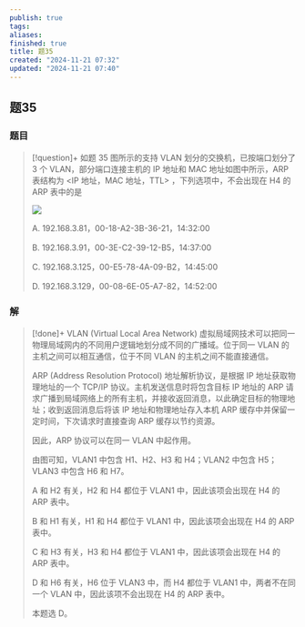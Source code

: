 ```yaml
---
publish: true
tags: 
aliases: 
finished: true
title: 题35
created: "2024-11-21 07:32"
updated: "2024-11-21 07:40"
---
```

## 题35
### 题目
> [!question]+
> 如题 35 图所示的支持 VLAN 划分的交换机，已按端口划分了 3 个 VLAN，部分端口连接主机的 IP 地址和 MAC 地址如图中所示，ARP 表结构为 <IP 地址，MAC 地址，TTL> ，下列选项中，不会出现在 H4 的 ARP 表中的是
> 
> ![](https://img.hwenyi.tech/202412132100531.webp)
> 
> A. 192.168.3.81，00-18-A2-3B-36-21，14:32:00
> 
> B. 192.168.3.91，00-3E-C2-39-12-B5，14:37:00
> 
> C. 192.168.3.125，00-E5-78-4A-09-B2，14:45:00
> 
> D. 192.168.3.129，00-08-6E-05-A7-82，14:52:00
### 解
> [!done]+
> VLAN (Virtual Local Area Network) 虚拟局域网技术可以把同一物理局域网内的不同用户逻辑地划分成不同的广播域。位于同一 VLAN 的主机之间可以相互通信，位于不同 VLAN 的主机之间不能直接通信。
> 
> ARP (Address Resolution Protocol) 地址解析协议，是根据 IP 地址获取物理地址的一个 TCP/IP 协议。主机发送信息时将包含目标 IP 地址的 ARP 请求广播到局域网络上的所有主机，并接收返回消息，以此确定目标的物理地址；收到返回消息后将该 IP 地址和物理地址存入本机 ARP 缓存中并保留一定时间，下次请求时直接查询 ARP 缓存以节约资源。
> 
> 因此，ARP 协议可以在同一 VLAN 中起作用。
> 
> 由图可知，VLAN1 中包含 H1、H2、H3 和 H4；VLAN2 中包含 H5；VLAN3 中包含 H6 和 H7。
> 
> A 和 H2 有关，H2 和 H4 都位于 VLAN1 中，因此该项会出现在 H4 的 ARP 表中。
> 
> B 和 H1 有关，H1 和 H4 都位于 VLAN1 中，因此该项会出现在 H4 的 ARP 表中。
> 
> C 和 H3 有关，H3 和 H4 都位于 VLAN1 中，因此该项会出现在 H4 的 ARP 表中。
> 
> D 和 H6 有关，H6 位于 VLAN3 中，而 H4 都位于 VLAN1 中，两者不在同一个 VLAN 中，因此该项不会出现在 H4 的 ARP 表中。
> 
> 本题选 D。